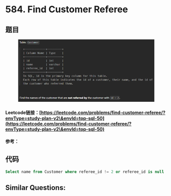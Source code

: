 # 584. Find Customer Referee

## 题目

<figure><img src="../../../.gitbook/assets/image (1) (1) (1) (1) (1) (1) (1) (1) (1) (1) (1) (1) (1) (1) (1) (1) (1) (1) (1) (1).png" alt=""><figcaption></figcaption></figure>

#### Leetcode链接：[https://leetcode.com/problems/find-customer-referee/?envType=study-plan-v2\&envId=top-sql-50](https://leetcode.com/problems/find-customer-referee/?envType=study-plan-v2\&envId=top-sql-50)

#### 参考：

## 代码

```sql
Select name from Customer where referee_id != 2 or referee_id is null
```

## **Similar Questions:**&#x20;
